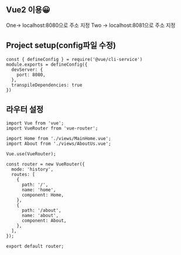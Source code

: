 Vue2 이용😀
---
One-> localhost:8080으로 주소 지정
Two -> localhost:8081으로 주소 지정


## Project setup(config파일 수정)
```
const { defineConfig } = require('@vue/cli-service')
module.exports = defineConfig({
  devServer: {
    port: 8080,
  },
  transpileDependencies: true
})

```

## 라우터 설정
```
import Vue from 'vue';
import VueRouter from 'vue-router';

import Home from './views/MainHome.vue';
import About from './views/AboutUs.vue';

Vue.use(VueRouter);

const router = new VueRouter({
  mode: 'history',
  routes: [
    {
      path: '/',
      name: 'home',
      component: Home,
    },
    {
      path: '/about',
      name: 'about',
      component: About,
    },
  ],
});

export default router;

```
